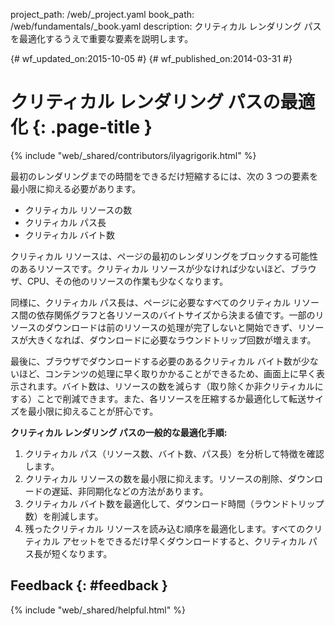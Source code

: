 project_path: /web/_project.yaml book_path: /web/fundamentals/_book.yaml description: クリティカル レンダリング パスを最適化するうえで重要な要素を説明します。

{# wf_updated_on:2015-10-05 #} {# wf_published_on:2014-03-31 #}

# クリティカル レンダリング パスの最適化 {: .page-title }

{% include "web/_shared/contributors/ilyagrigorik.html" %}

最初のレンダリングまでの時間をできるだけ短縮するには、次の 3 つの要素を最小限に抑える必要があります。

- クリティカル リソースの数
- クリティカル パス長
- クリティカル バイト数

クリティカル リソースは、ページの最初のレンダリングをブロックする可能性のあるリソースです。クリティカル リソースが少なければ少ないほど、ブラウザ、CPU、その他のリソースの作業も少なくなります。

同様に、クリティカル パス長は、ページに必要なすべてのクリティカル リソース間の依存関係グラフと各リソースのバイトサイズから決まる値です。一部のリソースのダウンロードは前のリソースの処理が完了しないと開始できず、リソースが大きくなれば、ダウンロードに必要なラウンドトリップ回数が増えます。

最後に、ブラウザでダウンロードする必要のあるクリティカル バイト数が少ないほど、コンテンツの処理に早く取りかかることができるため、画面上に早く表示されます。バイト数は、リソースの数を減らす（取り除くか非クリティカルにする）ことで削減できます。また、各リソースを圧縮するか最適化して転送サイズを最小限に抑えることが肝心です。

**クリティカル レンダリング パスの一般的な最適化手順:**

1. クリティカル パス（リソース数、バイト数、パス長）を分析して特徴を確認します。
2. クリティカル リソースの数を最小限に抑えます。リソースの削除、ダウンロードの遅延、非同期化などの方法があります。
3. クリティカル バイト数を最適化して、ダウンロード時間（ラウンドトリップ数）を削減します。
4. 残ったクリティカル リソースを読み込む順序を最適化します。すべてのクリティカル アセットをできるだけ早くダウンロードすると、クリティカル パス長が短くなります。

## Feedback {: #feedback }

{% include "web/_shared/helpful.html" %}